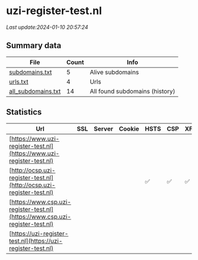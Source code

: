 # uzi-register-test.nl
*Last update:2024-01-10 20:57:24*
## Summary data
| File       | Count | Info |
|------------|-------|------|
|[subdomains.txt](/data/uzi-register-test/subdomains.txt)|5|Alive subdomains|
|[urls.txt](/data/uzi-register-test/urls.txt)|4|Urls|
|[all_subdomains.txt](/data/uzi-register-test/all_subdomains.txt)|14|All found subdomains (history)|
## Statistics
| Url | SSL | Server | Cookie | HSTS | CSP | XFO | XXP | RP | Tech |
|------------|-------|------|------|------|------|------|------|------|------|
|[https://www.uzi-register-test.nl](https://www.uzi-register-test.nl)| | | | | | | |:white_check_mark: |HSTS|
|[http://ocsp.uzi-register-test.nl](http://ocsp.uzi-register-test.nl)| || |:white_check_mark: |:white_check_mark: |:white_check_mark: |:white_check_mark: |HSTS|
|[https://www.csp.uzi-register-test.nl](https://www.csp.uzi-register-test.nl)| | | | | | | |:white_check_mark: |HSTS|
|[https://uzi-register-test.nl](https://uzi-register-test.nl)| | | | | | | |:white_check_mark: |HSTS|